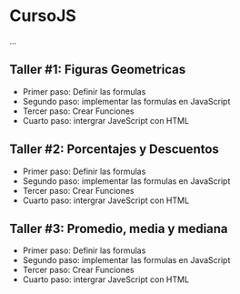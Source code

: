 # CursoJS

...

## Taller #1: Figuras Geometricas

- Primer paso: Definir las formulas
- Segundo paso: implementar las formulas en JavaScript
- Tercer paso: Crear Funciones
- Cuarto paso: intergrar JaveScript con HTML 

## Taller #2: Porcentajes y Descuentos

- Primer paso: Definir las formulas
- Segundo paso: implementar las formulas en JavaScript
- Tercer paso: Crear Funciones
- Cuarto paso: intergrar JaveScript con HTML 

## Taller #3: Promedio, media y mediana

- Primer paso: Definir las formulas
- Segundo paso: implementar las formulas en JavaScript
- Tercer paso: Crear Funciones
- Cuarto paso: intergrar JaveScript con HTML 
